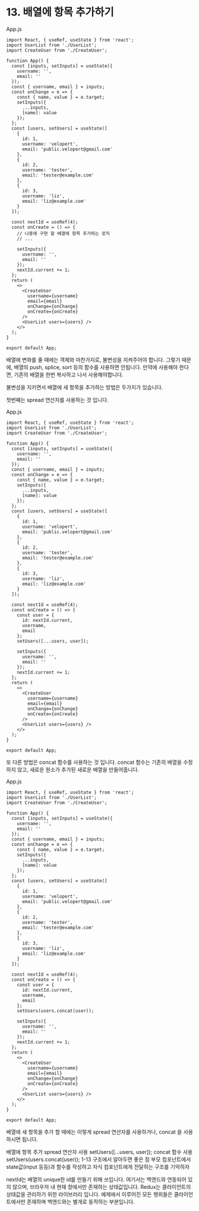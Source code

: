 # 13. 배열에 항목 추가하기
App.js
```
import React, { useRef, useState } from 'react';
import UserList from './UserList';
import CreateUser from './CreateUser';

function App() {
  const [inputs, setInputs] = useState({
    username: '',
    email: ''
  });
  const { username, email } = inputs;
  const onChange = e => {
    const { name, value } = e.target;
    setInputs({
      ...inputs,
      [name]: value
    });
  };
  const [users, setUsers] = useState([
    {
      id: 1,
      username: 'velopert',
      email: 'public.velopert@gmail.com'
    },
    {
      id: 2,
      username: 'tester',
      email: 'tester@example.com'
    },
    {
      id: 3,
      username: 'liz',
      email: 'liz@example.com'
    }
  ]);

  const nextId = useRef(4);
  const onCreate = () => {
    // 나중에 구현 할 배열에 항목 추가하는 로직
    // ...

    setInputs({
      username: '',
      email: ''
    });
    nextId.current += 1;
  };
  return (
    <>
      <CreateUser
        username={username}
        email={email}
        onChange={onChange}
        onCreate={onCreate}
      />
      <UserList users={users} />
    </>
  );
}

export default App;
```
배열에 변화를 줄 때에는 객체와 마찬가지로, 불변성을 지켜주어야 합니다. 그렇기 때문에, 배열의 push, splice, sort 등의 함수를 사용하면 안됩니다. 만약에 사용해야 한다면, 기존의 배열을 한번 복사하고 나서 사용해야합니다.
 
불변성을 지키면서 배열에 새 항목을 추가하는 방법은 두가지가 있습니다.
 
첫번째는 spread 연산자를 사용하는 것 입니다.
 
App.js
```
import React, { useRef, useState } from 'react';
import UserList from './UserList';
import CreateUser from './CreateUser';

function App() {
  const [inputs, setInputs] = useState({
    username: '',
    email: ''
  });
  const { username, email } = inputs;
  const onChange = e => {
    const { name, value } = e.target;
    setInputs({
      ...inputs,
      [name]: value
    });
  };
  const [users, setUsers] = useState([
    {
      id: 1,
      username: 'velopert',
      email: 'public.velopert@gmail.com'
    },
    {
      id: 2,
      username: 'tester',
      email: 'tester@example.com'
    },
    {
      id: 3,
      username: 'liz',
      email: 'liz@example.com'
    }
  ]);

  const nextId = useRef(4);
  const onCreate = () => {
    const user = {
      id: nextId.current,
      username,
      email
    };
    setUsers([...users, user]);

    setInputs({
      username: '',
      email: ''
    });
    nextId.current += 1;
  };
  return (
    <>
      <CreateUser
        username={username}
        email={email}
        onChange={onChange}
        onCreate={onCreate}
      />
      <UserList users={users} />
    </>
  );
}

export default App;
```
또 다른 방법은 concat 함수를 사용하는 것 입니다. concat 함수는 기존의 배열을 수정하지 않고, 새로운 원소가 추가된 새로운 배열을 만들어줍니다.
 
App.js
```
import React, { useRef, useState } from 'react';
import UserList from './UserList';
import CreateUser from './CreateUser';

function App() {
  const [inputs, setInputs] = useState({
    username: '',
    email: ''
  });
  const { username, email } = inputs;
  const onChange = e => {
    const { name, value } = e.target;
    setInputs({
      ...inputs,
      [name]: value
    });
  };
  const [users, setUsers] = useState([
    {
      id: 1,
      username: 'velopert',
      email: 'public.velopert@gmail.com'
    },
    {
      id: 2,
      username: 'tester',
      email: 'tester@example.com'
    },
    {
      id: 3,
      username: 'liz',
      email: 'liz@example.com'
    }
  ]);

  const nextId = useRef(4);
  const onCreate = () => {
    const user = {
      id: nextId.current,
      username,
      email
    };
    setUsers(users.concat(user));

    setInputs({
      username: '',
      email: ''
    });
    nextId.current += 1;
  };
  return (
    <>
      <CreateUser
        username={username}
        email={email}
        onChange={onChange}
        onCreate={onCreate}
      />
      <UserList users={users} />
    </>
  );
}

export default App;
```
배열에 새 항목을 추가 할 때에는 이렇게 spread 연산자를 사용하거나, concat 을 사용하시면 됩니다.
 
배열에 항목 추가
spread 연산자 사용
setUsers([...users, user]);
concat 함수 사용
setUsers(users.concat(user));
1-13 구조에서 알아두면 좋은 점
부모 컴포넌트에서 state값(input 등등)과 함수를 작성하고 자식 컴포넌트에게 전달하는 구조를 기억하자
 
nextId는 배열의 unique한 id를 만들기 위해 쓰입니다. 여기서는 백엔드와 연동되어 있지 않으며, 브라우저 내 현재 창에서만 존재하는 상태값입니다.
Redux는 클라이언트의 상태값을 관리하기 위한 라이브러리 입니다. 예제에서 이루어진 모든 행위들은 클라이언트에서만 존재하며 백엔드와는 별개로 동작하는 부분입니다.